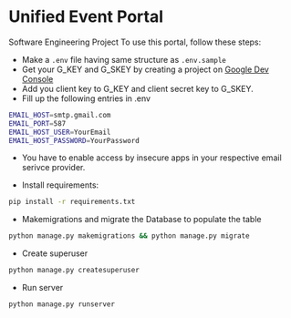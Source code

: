 # Unified Event Portal
Software Engineering Project
To use this portal, follow these steps:

- Make a `.env` file having same structure as `.env.sample`
- Get your G_KEY and G_SKEY by creating a project on [Google Dev Console](http://console.developers.google.com/)
- Add you client key to G_KEY and client secret key to G_SKEY.
- Fill up the following entries in .env

```bash
EMAIL_HOST=smtp.gmail.com
EMAIL_PORT=587
EMAIL_HOST_USER=YourEmail
EMAIL_HOST_PASSWORD=YourPassword
```

- You have to enable access by insecure apps in your respective email serivce provider.

- Install requirements:

```bash
pip install -r requirements.txt
```

- Makemigrations and migrate the Database to populate the table

```bash
python manage.py makemigrations && python manage.py migrate
```

- Create superuser

```bash
python manage.py createsuperuser
```

- Run server

```bash
python manage.py runserver
```